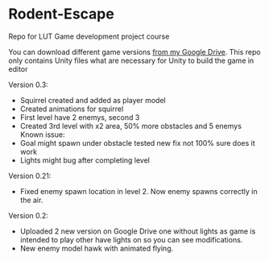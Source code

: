 # Rodent-Escape
 Repo for LUT Game development project course

 You can download different game versions [from my Google Drive](https://drive.google.com/drive/folders/1azWPH_pIacfNtv4SfGLxpjTJ7MHYz9L2?usp=sharing). This repo only contains Unity files what are necessary for Unity to build the game in editor

 Version 0.3:
 - Squirrel created and added as player model
 - Created animations for squirrel
 - First level have 2 enemys, second 3
 - Created 3rd level with x2 area, 50% more obstacles and 5 enemys
 Known issue:
 - Goal might spawn under obstacle tested new fix not 100% sure does it work
 - Lights might bug after completing level

 Version 0.21:
 - Fixed enemy spawn location in level 2. Now enemy spawns correctly in the air.

 Version 0.2:
 - Uploaded 2 new version on Google Drive one without lights as game is intended to play other have lights on so you can see modifications.
 - New enemy model hawk with animated flying.
